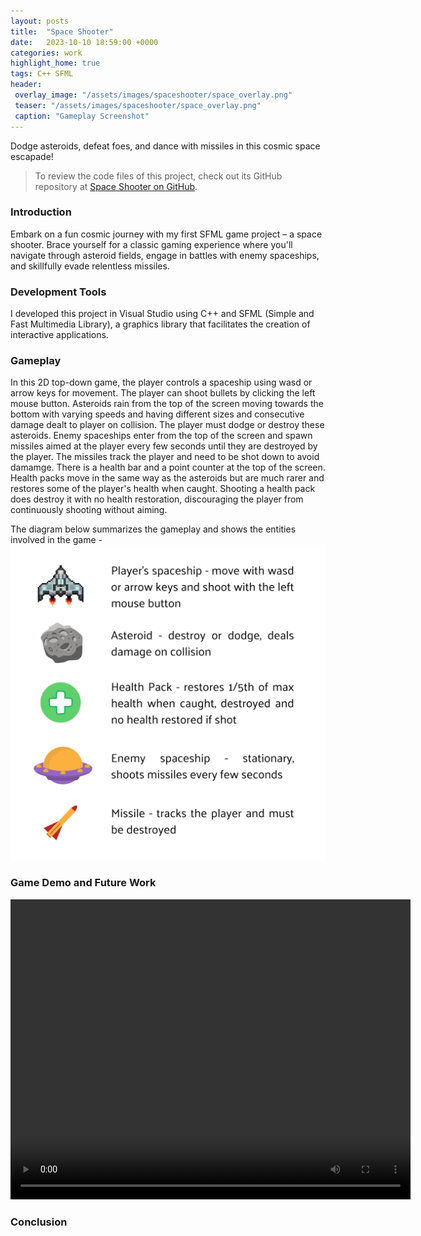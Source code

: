```yaml
---
layout: posts
title:  "Space Shooter"
date:   2023-10-10 18:59:00 +0000
categories: work
highlight_home: true
tags: C++ SFML
header:
 overlay_image: "/assets/images/spaceshooter/space_overlay.png"
 teaser: "/assets/images/spaceshooter/space_overlay.png"
 caption: "Gameplay Screenshot"
---
```


Dodge asteroids, defeat foes, and dance with missiles in this cosmic space escapade!

> To review the code files of this project, check out its GitHub repository at [Space Shooter on GitHub](https://github.com/nidhi-u/SpaceShooter).

### Introduction
Embark on a fun cosmic journey with my first SFML game project – a space shooter. Brace yourself for a classic gaming experience where you'll navigate through asteroid fields, engage in battles with enemy spaceships, and skillfully evade relentless missiles.

### Development Tools
I developed this project in Visual Studio using C++ and SFML (Simple and Fast Multimedia Library), a graphics library that facilitates the creation of interactive applications. 

### Gameplay
In this 2D top-down game, the player controls a spaceship using wasd or arrow keys for movement. The player can shoot bullets by clicking the left mouse button. 
Asteroids rain from the top of the screen moving towards the bottom with varying speeds and having different sizes and consecutive damage dealt to player on collision. The player must dodge or destroy these asteroids. 
Enemy spaceships enter from the top of the screen and spawn missiles aimed at the player every few seconds until they are destroyed by the player. The missiles track the player and need to be shot down to avoid damamge. 
There is a health bar and a point counter at the top of the screen. 
Health packs move in the same way as the asteroids but are much rarer and restores some of the player's health when caught. Shooting a health pack does destroy it with no health restoration, discouraging the player from continuously shooting without aiming.

The diagram below summarizes the gameplay and shows the entities involved in the game - 
![Game Entities and their Functions](assets/images/spaceshooter/elements.png)

### Game Demo and Future Work
<video width="640" height="480" controls loop>
  <source src="assets/images/spaceshooter/spaceshooter_demo.mp4" type="video/mp4">
  Your browser does not support the video tag.
</video>

### Conclusion